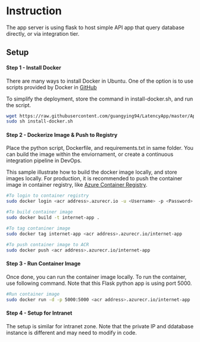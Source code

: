 # Instruction
The app server is using flask to host simple API app that query database directly, or via integration tier.

## Setup
#### Step 1 - Install Docker
There are many ways to install Docker in Ubuntu. One of the option is to use scripts provided by Docker in [GitHub](https://github.com/docker/docker-install)

To simplify the deployment, store the command in install-docker.sh, and run the script.

```sh
wget https://raw.githubusercontent.com/guangying94/LatencyApp/master/App%20Server/install-docker.sh
sudo sh install-docker.sh
```

#### Step 2 - Dockerize Image & Push to Registry
Place the python script, Dockerfile, and requirements.txt in same folder. You can build the image within the enviornament, or create a continuous integration pipeline in DevOps.

This sample illustrate how to build the docker image locally, and store images locally. For production, it is recommended to push the container image in container registry, like [Azure Container Registry](https://docs.microsoft.com/en-us/azure/container-registry/).

```sh
#To login to container registry
sudo docker login <acr address>.azurecr.io -u <Username> -p <Password>

#To build container image
sudo docker build -t internet-app .

#To tag contaniner image
sudo docker tag internet-app <acr address>.azurecr.io/internet-app

#To push container image to ACR
sudo docker push <acr address>.azurecr.io/internet-app
```

#### Step 3 - Run Container Image
Once done, you can run the container image locally. To run the container, use following command. Note that this Flask python app is using port 5000.

```sh
#Run container image
sudo docker run -d -p 5000:5000 <acr address>.azurecr.io/internet-app
```

#### Step 4 - Setup for Intranet
The setup is similar for intranet zone. Note that the private IP and ddatabase instance is different and may need to modify in code.
